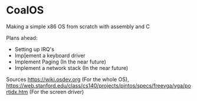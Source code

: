 # CoalOS
Making a simple x86 OS from scratch with assembly and C

Plans ahead:
  - Setting up IRQ's
  - Imp[ement a keyboard driver
  - Implement Paging (In the near future)
  - Implement a network stack (In the near future)

Sources https://wiki.osdev.org (For the whole OS), https://web.stanford.edu/class/cs140/projects/pintos/specs/freevga/vga/portidx.htm (For the screen driver)
